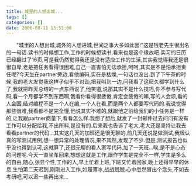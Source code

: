 ```yaml
---
title: 城里的人想出城...
tags: []
categories: []
date: 2006-08-11 13:51:00 
---
```



&emsp;&emsp;"城里的人想出城,城外的人想进城,世间之事大多如此罢!"这是钱老先生很出名的一句话.读书的时候想工作,工作的时候想读书,看来也是这个缘故吧.实习的日历已经翻过了16页,可是我仍然觉得我还是没有适应工作的生活,其实我觉得我还是很很自卑,老是把任务看得很困难,自己一直害怕无法承担,呵呵,其实是不是怕承担责任呢?今天坐在partner旁边,看他编码,实在是枯燥,一句话也没出.到了下午茶的时候,我的老大发觉我这样子似乎不对劲,把我叫到一边,问我看了这麽久都学到什么了,我就把昨天总结的一点东西说了,他笑道,说那其实不是什么技巧,你不参与写代码,看一个月都学不到东西啊,我看你看得很疲倦,肯定会疲倦的嘛,写的人会烦,看的人会困,结对编程不是一个人在编,一个人在看,而是两个人都要写代码的.我说觉得那些很难,我看都不是完全懂,他说其实不难的,就跟他之前给我们的小任务是一样的,让我跟partner商量下,看看怎么样.我想了想后,就发了一封邮件过去问问有没有工作可以分配给我,不出所料,是没有的.后来我也告诉了老大,老大还是坚持让我去看看partner的代码...其实这几天的加班还是很无聊的,前几天还说是做测试,我很认真的写测试用例,想一想异常的处理情况,果不其然,发现了不少.但是,测试报告也似乎没也得到认可,这就算了,还很无聊的看人家写代码,加了一天班...唉,是不是心态的问题呢.今天一直坐车回来,想想这就是工作,跟作学生是完全不一样,学生是多么的自由,随心,张显个性,工作的人,早上忙着上班,下班又忙着回家,晚上还得早早的休息,生怕第二天迟到,刚刚进入工作,如履薄冰,战战兢兢.心中忽然冒出个念头,不如去考研吧,可以迟一些再出来...